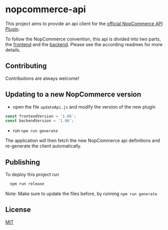 # nopcommerce-api

This project aims to provide an api client for the [official NopCommerce API Plugin](https://www.nopcommerce.com/en/web-api).

To follow the NopCommerce convention, this api is divided into two parts, the [frontend](./packages/frontend/Readme.md) and the [backend](./packages/backend/Readme.md). Please see the according readmes for more details.

## Contributing

Contributions are always welcome!

## Updating to a new NopCommerce version

-   open the file `updateApi.js` and modify the version of the new plugin

```js
const frontendVersion = '1.06';
const backendVersion = '1.06';
```

-   run `npm run generate`

The application will then fetch the new NopCommerce api definitions and re-generate the client automatically.

## Publishing

To deploy this project run

```bash
  npm run release
```

Note: Make sure to update the files before, by running `npm run generate`

## License

[MIT](https://choosealicense.com/licenses/mit/)
